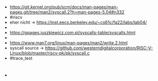 - https://git.kernel.org/pub/scm/docs/man-pages/man-pages.git/tree/man2/syscall.2?h=man-pages-5.04#n332
- #riscv
- eher nicht -> https://inst.eecs.berkeley.edu/~cs61c/fa22/labs/lab04/
-
- https://gpages.juszkiewicz.com.pl/syscalls-table/syscalls.html
-
- https://www.man7.org/linux/man-pages/man2/write.2.html
- syscall source -> https://github.com/westerndigitalcorporation/RISC-V-Linux/blob/master/riscv-pk/pk/syscall.c
- #trace_test
- #